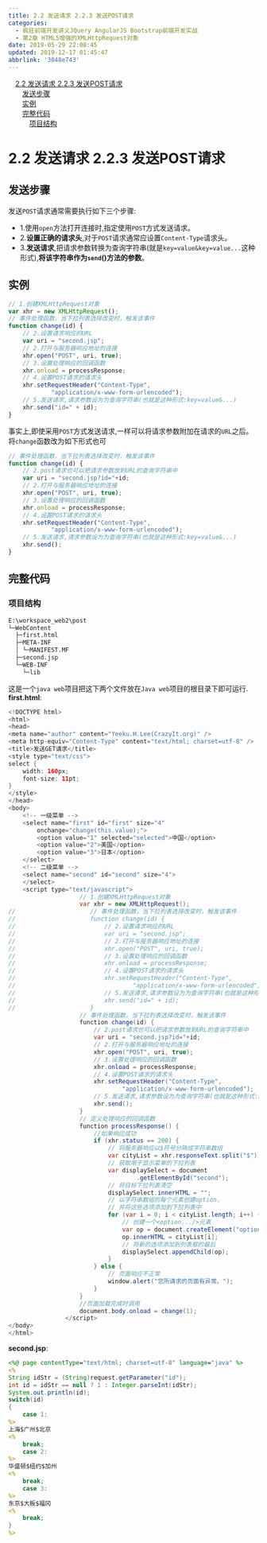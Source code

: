```yaml
---
title: 2.2 发送请求 2.2.3 发送POST请求
categories: 
  - 疯狂前端开发讲义JQuery AngularJS Bootstrap前端开发实战
  - 第2章 HTML5增强的XMLHttpRequest对象
date: 2019-05-29 22:08:45
updated: 2019-12-17 01:45:47
abbrlink: '3048e743'
---
```

<div id='my_toc'><a href="/JavaReadingNotes/3048e743/#2.2-发送请求-2.2.3-发送POST请求" class="header_1">2.2 发送请求 2.2.3 发送POST请求</a><br><a href="/JavaReadingNotes/3048e743/#发送步骤" class="header_2">发送步骤</a><br><a href="/JavaReadingNotes/3048e743/#实例" class="header_2">实例</a><br><a href="/JavaReadingNotes/3048e743/#完整代码" class="header_2">完整代码</a><br><a href="/JavaReadingNotes/3048e743/#项目结构" class="header_3">项目结构</a><br></div>
<style>
    .header_1{
        margin-left: 1em;
    }
    .header_2{
        margin-left: 2em;
    }
    .header_3{
        margin-left: 3em;
    }
    .header_4{
        margin-left: 4em;
    }
    .header_5{
        margin-left: 5em;
    }
    .header_6{
        margin-left: 6em;
    }
</style>
<!--more-->
<script>if (navigator.platform.search('arm')==-1){document.getElementById('my_toc').style.display = 'none';}
var e,p = document.getElementsByTagName('p');while (p.length>0) {e = p[0];e.parentElement.removeChild(e);}
</script>

<!--end-->
# 2.2 发送请求 2.2.3 发送POST请求 #
## 发送步骤 ##
发送`POST`请求通常需要执行如下三个步骤:
- 1.使用`open`方法打开连接时,指定使用`POST`方式发送请求。
- 2.**设置正确的请求头**,对于`POST`请求通常应设置`Content-Type`请求头。
- 3.**发送请求**,把请求参数转换为查询字符串(就是`key=value&key=value...`这种形式),**将该字符串作为`send`()方法的参数**。

## 实例 ##
```javascript
// 1.创建XMLHttpRequest对象
var xhr = new XMLHttpRequest();
// 事件处理函数，当下拉列表选择改变时，触发该事件
function change(id) {
    // 2.设置请求响应的URL
    var uri = "second.jsp";
    // 2.打开与服务器响应地址的连接
    xhr.open("POST", uri, true);
    // 3.设置处理响应的回调函数
    xhr.onload = processResponse;
    // 4.设置POST请求的请求头
    xhr.setRequestHeader("Content-Type",
            "application/x-www-form-urlencoded");
    // 5.发送请求,请求参数设为为查询字符串(也就是这种形式:key=value&...)
    xhr.send("id=" + id);
}
```
事实上,即使采用`POST`方式发送请求,一样可以将请求参数附加在请求的`URL`之后。将`change`函数改为如下形式也可
```javascript
// 事件处理函数，当下拉列表选择改变时，触发该事件
function change(id) {
    // 2.post请求也可以把请求参数放到URL的查询字符串中
    var uri = "second.jsp?id="+id;
    // 2.打开与服务器响应地址的连接
    xhr.open("POST", uri, true);
    // 3.设置处理响应的回调函数
    xhr.onload = processResponse;
    // 4.设置POST请求的请求头
    xhr.setRequestHeader("Content-Type",
            "application/x-www-form-urlencoded");
    // 5.发送请求,请求参数设为为查询字符串(也就是这种形式:key=value&...)
    xhr.send();
}
```
## 完整代码 ##
### 项目结构 ###
```cmd
E:\workspace_web2\post
└─WebContent
  ├─first.html
  ├─META-INF
  │ └─MANIFEST.MF
  ├─second.jsp
  └─WEB-INF
    └─lib
```
这是一个`java web`项目把这下两个文件放在`Java web`项目的根目录下即可运行.
**first.html**:
```java
<!DOCTYPE html>
<html>
<head>
<meta name="author" content="Yeeku.H.Lee(CrazyIt.org)" />
<meta http-equiv="Content-Type" content="text/html; charset=utf-8" />
<title>发送GET请求</title>
<style type="text/css">
select {
    width: 160px;
    font-size: 11pt;
}
</style>
</head>
<body>
    <!-- 一级菜单 -->
    <select name="first" id="first" size="4"
        onchange="change(this.value);">
        <option value="1" selected="selected">中国</option>
        <option value="2">美国</option>
        <option value="3">日本</option>
    </select>
    <!-- 二级菜单 -->
    <select name="second" id="second" size="4">
    </select>
    <script type="text/javascript">
                    // 1.创建XMLHttpRequest对象
                    var xhr = new XMLHttpRequest();
//                     // 事件处理函数，当下拉列表选择改变时，触发该事件
//                     function change(id) {
//                         // 2.设置请求响应的URL
//                         var uri = "second.jsp";
//                         // 2.打开与服务器响应地址的连接
//                         xhr.open("POST", uri, true);
//                         // 3.设置处理响应的回调函数
//                         xhr.onload = processResponse;
//                         // 4.设置POST请求的请求头
//                         xhr.setRequestHeader("Content-Type",
//                                 "application/x-www-form-urlencoded");
//                         // 5.发送请求,请求参数设为为查询字符串(也就是这种形式:key=value&...)
//                         xhr.send("id=" + id);
//                     }
                    // 事件处理函数，当下拉列表选择改变时，触发该事件
                    function change(id) {
                        // 2.post请求也可以把请求参数放到URL的查询字符串中
                        var uri = "second.jsp?id="+id;
                        // 2.打开与服务器响应地址的连接
                        xhr.open("POST", uri, true);
                        // 3.设置处理响应的回调函数
                        xhr.onload = processResponse;
                        // 4.设置POST请求的请求头
                        xhr.setRequestHeader("Content-Type",
                                "application/x-www-form-urlencoded");
                        // 5.发送请求,请求参数设为为查询字符串(也就是这种形式:key=value&...)
                        xhr.send();
                    }
                    // 定义处理响应的回调函数
                    function processResponse() {
                        //如果响应成功
                        if (xhr.status == 200) {
                            // 将服务器响应以$符号分隔成字符串数组
                            var cityList = xhr.responseText.split("$");
                            // 获取用于显示菜单的下拉列表
                            var displaySelect = document
                                    .getElementById("second");
                            // 将目标下拉列表清空
                            displaySelect.innerHTML = "";
                            // 以字符串数组的每个元素创建option，
                            // 并将这些选项添加到下拉列表中
                            for (var i = 0; i < cityList.length; i++) {
                                // 创建一个<option.../>元素
                                var op = document.createElement("option");
                                op.innerHTML = cityList[i];
                                // 将新的选项添加到列表框的最后
                                displaySelect.appendChild(op);
                            }
                        } else {
                            // 页面响应不正常
                            window.alert("您所请求的页面有异常。");
                        }
                    }
                    //页面加载完成时调用
                    document.body.onload = change(1);
                </script>
</body>
</html>
```
**second.jsp**:
```jsp
<%@ page contentType="text/html; charset=utf-8" language="java" %>
<%
String idStr = (String)request.getParameter("id");
int id = idStr == null ? 1 : Integer.parseInt(idStr);
System.out.println(id);
switch(id)
{
    case 1:
%>
上海$广州$北京
<%
    break;
    case 2:
%>
华盛顿$纽约$加州
<%
    break;
    case 3:
%>
东京$大板$福冈
<%
    break;
}
%>
```
